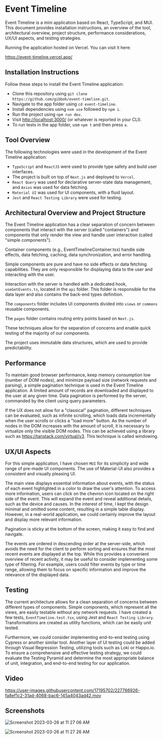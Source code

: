 # Event Timeline

Event Timeline is a mini application based on React, TypeScript, and MUI. This document provides installation instructions, an overview of the tool, architectural overview, project structure, performance considerations, UX/UI aspects, and testing strategies.

Running the application hosted on Vercel. You can visit it here:

<https://event-timeline.vercel.app/>

## Installation Instructions

Follow these steps to install the Event Timeline application:

- Clone this repository using `git clone https://github.com/gibbok/event-timeline.git`.
- Navigate to the app folder using `cd event-timeline`.
- Install dependencies using `nvm use` followed by `npm i`.
- Run the project using `npm run dev`.
- Visit <http://localhost:3000/> (or whatever is reported in your CLI).
- To run tests in the app folder, use `npm t` and then press `a`.

## Tool Overview

The following technologies were used in the development of the Event Timeline application:

- `TypeScript` and `ReactJS` were used to provide type safety and build user interfaces.
- The project is built on top of `Next.js` and deployed to `Vercel`.
- `React Query` was used for declarative server-state data management, and `Axios` was used for data fetching.
- `Material UI` was used for UI components, with a fluid layout.
- `Jest` and `React Testing Library` were used for testing.

## Architectural Overview and Project Structure

The Event Timeline application has a clear separation of concern between components that interact with the server (called "containers") and components that only render the view and handle user interaction (called "simple components").

Container components (e.g., EventTimelineContainer.tsx) handle side effects, data fetching, caching, data synchronization, and error handling.

Simple components are pure and have no side effects or data fetching capabilities. They are only responsible for displaying data to the user and interacting with the user.

Interaction with the server is handled with a dedicated hook, `useGetEvents.ts`, located in the `api` folder. This folder is responsible for the data layer and also contains the back-end types definition.

The `components` folder includes UI components divided into `views` or `commons` reusable components.

The `pages` folder contains routing entry points based on `Next.js`.

These techniques allow for the separation of concerns and enable quick testing of the majority of our components.

The project uses immutable data structures, which are used to provide predictability.

## Performance

To maintain good browser performance, keep memory consumption low (number of DOM nodes), and minimize payload size (network requests and parsing), a simple pagination technique is used in the Event Timeline application. A limited amount of records are downloaded and displayed to the user at any given time. Data pagination is performed by the server, commanded by the client using query parameters.

If the UX does not allow for a "classical" pagination, different techniques can be evaluated, such as infinite scrolling, which loads data incrementally when the user scrolls or clicks a "load more" button. As the number of nodes in the DOM increases with the amount of scroll, it is necessary to virtualize only the visible DOM nodes. This can be achieved using a library such as <https://tanstack.com/virtual/v3>. This technique is called windowing.

## UX/UI Aspects

For this simple application, I have chosen `MUI` for its simplicity and wide range of pre-made UI components. The use of Material-UI also provides a consistent and visually pleasing UI.

The main view displays essential information about events, with the status of each event highlighted in a color to draw the user's attention. To access more information, users can click on the chevron icon located on the right side of the event. This will expand the event and reveal additional details, such as the device and causes. In the interest of time, I kept the design minimal and omitted some content, resulting in a simple table display. However, in a real-world application, we could certainly improve the layout and display more relevant information.

Pagination is sticky at the bottom of the screen, making it easy to find and navigate.

The events are ordered in descending order at the server-side, which avoids the need for the client to perform sorting and ensures that the most recent events are displayed at the top. While this provides a convenient overview of recent activity, it may be useful to consider implementing some type of filtering. For example, users could filter events by type or time range, allowing them to focus on specific information and improve the relevance of the displayed data.

## Testing

The current architecture allows for a clean separation of concerns between different types of components. Simple components, which represent all the views, are easily testable without any network requests. I have created a few tests, `EventTimeline.test.tsx`, using Jest and `React Testing Library`. Transformations are created as utility functions, which can be easily unit tested.

Furthermore, we could consider implementing end-to-end testing using Cypress or another similar tool. Another layer of UI testing could be added through Visual Regression Testing, utilizing tools such as Loki or Happo.io. To ensure a comprehensive and effective testing strategy, we could evaluate the Testing Pyramid and determine the most appropriate balance of unit, integration, and end-to-end testing for our application.

## Video

https://user-images.githubusercontent.com/17195702/227766926-fa8ef1c2-31ad-4068-bac6-145a4043ad42.mov

## Screenshots

![Screenshot 2023-03-26 at 11 27 06 AM](https://user-images.githubusercontent.com/17195702/227766841-291c21bd-a7d6-40bf-a087-434c82861d11.png)

![Screenshot 2023-03-26 at 11 27 26 AM](https://user-images.githubusercontent.com/17195702/227766842-e7929099-8c13-4758-96ab-e177e6bccfba.png)
